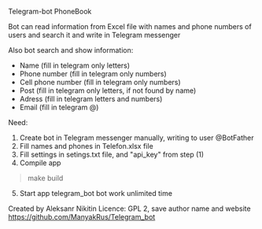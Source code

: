 Telegram-bot PhoneBook

Bot can read information from Excel file with names and phone numbers of users
and search it and write in Telegram messenger

Also bot search and show information:
- Name (fill in telegram only letters)
- Phone number (fill in telegram only numbers)
- Cell phone number (fill in telegram only numbers)
- Post (fill in telegram only letters, if not found by name)
- Adress (fill in telegram letters and numbers)
- Email (fill in telegram @)

Need:
1. Create bot in Telegram messenger manually,
writing to user @BotFather
2. Fill names and phones in Telefon.xlsx file
3. Fill settings in setings.txt file,
and "api_key" from step (1)
4. Compile app
>make build
5. Start app telegram_bot
bot work unlimited time

Created by Aleksanr Nikitin
Licence: GPL 2, save author name and website
https://github.com/ManyakRus/Telegram_bot